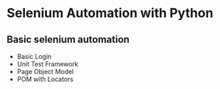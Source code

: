 # Selenium Automation with Python
## Basic selenium automation
- Basic Login
- Unit Test Framework
- Page Object Model
- POM with Locators
